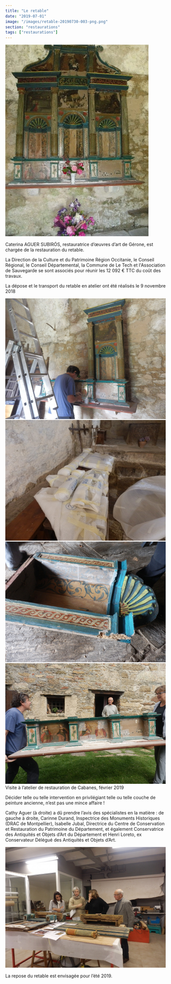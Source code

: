 ```yaml
---
title: "Le retable"
date: "2019-07-01"
image: "/images/retable-20190730-003-png.png"
section: "restaurations"
tags: ["restaurations"]
---
```


<img
  alt="Retable avant restaurations"
  src="/images/00104-dscf5649-jpg.jpg"
  class="article-img-center"
/>

Caterina AGUER SUBIRÓS, restauratrice d’œuvres d’art de Gérone, est chargée de la restauration du retable.

La Direction de la Culture et du Patrimoine Région Occitanie,
le Conseil Régional, le Conseil Départemental, la Commune de Le Tech et l'Association de Sauvegarde se sont associés pour réunir les 12 092 € TTC du coût des travaux.

La dépose et le transport du retable en atelier ont été réalisés le 9 novembre 2018

<div class="article-img-group">
<img
  alt="dépose du retable I"
  src="/images/retable-20180910-6-jpg.jpg"
  class="article-img-small"
/>
<img
  alt="dépose du retable II"
  src="/images/retable-20180910-9-jpg.jpg"
  class="article-img-small"
/>
<img
  alt="dépose du retable III"
  src="/images/retable-20180910-8-jpg.jpg"
  class="article-img-small"
/>
<img
  alt="dépose du retable IV"
  src="/images/retable-20180910-10-jpg.jpg"
  class="article-img-small"
/>
</div>
Visite à l’atelier de restauration de Cabanes, février 2019

Décider telle ou telle intervention en privilégiant telle ou telle couche de peinture ancienne, n’est pas une mince affaire !

Cathy Aguer (à droite) a dû prendre l’avis des spécialistes en la matière : de gauche à droite, Carinne Durand, Inspectrice des Monuments Historiques (DRAC de Montpellier), Isabelle Jubal, Directrice du Centre de Conservation et Restauration du Patrimoine du Département, et également Conservatrice des Antiquités et Objets d’Art du Département et Henri Loreto, ex Conservateur Délégué des Antiquités et Objets d’Art.

<img
  alt="visite à l'atelier de restauration de Cabanes, février 2019"
  src="/images/retable-20190330-006-jpg.jpg"
  class="article-img-center"
/>

La repose du retable est envisagée pour l’été 2019.
